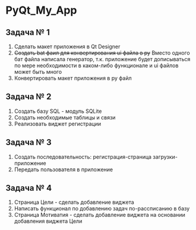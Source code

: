 # PyQt_My_App

## Задача № 1 
1. Сделать макет приложения в Qt Designer 
2. ~~Создать bat фаил для конвертирования ui файла в py~~
Вместо одного бат файла написала генератор, т.к. приложение будет дописываться по мере необходимости 
в каком-либо функционале и ui файлов может быть много
3. Конвертировать макет приложения в ру файл

## Задача № 2
1. Создать базу SQL - модуль SQLite
2. Создать необходимые таблицы и связи 
3. Реализовать виджет регистрации

## Задача № 3
1. Создать последовательность: регистрация-страница загрузки-приложение
2. Передать пользователя в приложение 

## Задача № 4
1. Страница Цели - сделать добавление виджета
2. Написать функционал по добавлению задач по-рассписанию в базу
3. Страница Мотиватия - сделать добавление виджета на основании добавления виджета Цели
